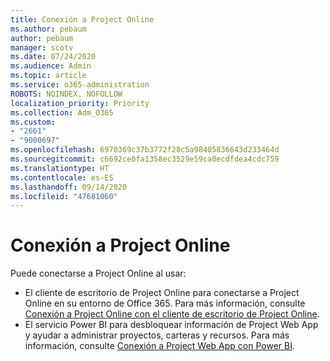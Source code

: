 ```yaml
---
title: Conexión a Project Online
ms.author: pebaum
author: pebaum
manager: scotv
ms.date: 07/24/2020
ms.audience: Admin
ms.topic: article
ms.service: o365-administration
ROBOTS: NOINDEX, NOFOLLOW
localization_priority: Priority
ms.collection: Adm_O365
ms.custom:
- "2661"
- "9000697"
ms.openlocfilehash: 6970369c37b3772f28c5a98405836643d233464d
ms.sourcegitcommit: c6692ce0fa1358ec3529e59ca0ecdfdea4cdc759
ms.translationtype: HT
ms.contentlocale: es-ES
ms.lasthandoff: 09/14/2020
ms.locfileid: "47681060"
---
```

# <a name="connect-to-project-online"></a>Conexión a Project Online

Puede conectarse a Project Online al usar:

- El cliente de escritorio de Project Online para conectarse a Project Online en su entorno de Office 365. Para más información, consulte [Conexión a Project Online con el cliente de escritorio de Project Online](https://docs.microsoft.com/projectonline/connect-to-project-online-with-the-project-online-desktop-client).  
- El servicio Power BI para desbloquear información de Project Web App y ayudar a administrar proyectos, carteras y recursos. Para más información, consulte [Conexión a Project Web App con Power BI](https://docs.microsoft.com/power-bi/service-connect-to-project-online).  